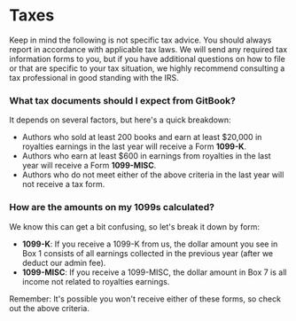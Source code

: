 # Taxes

Keep in mind the following is not specific tax advice. You should always report in accordance with applicable tax laws. We will send any required tax information forms to you, but if you have additional questions on how to file or that are specific to your tax situation, we highly recommend consulting a tax professional in good standing with the IRS.

### What tax documents should I expect from GitBook?

It depends on several factors, but here's a quick breakdown:
* Authors who sold at least 200 books and earn at least $20,000 in royalties earnings in the last year will receive a Form **1099-K**.
* Authors who earn at least $600 in earnings from royalties in the last year will receive a Form **1099-MISC**.
* Authors who do not meet either of the above criteria in the last year will not receive a tax form.

### How are the amounts on my 1099s calculated?

We know this can get a bit confusing, so let's break it down by form:
* **1099-K**: If you receive a 1099-K from us, the dollar amount you see in Box 1 consists of all earnings collected in the previous year (after we deduct our admin fee).
* **1099-MISC**: If you receive a 1099-MISC, the dollar amount in Box 7 is all income not related to royalties earnings.

Remember: It's possible you won't receive either of these forms, so check out the above criteria.

